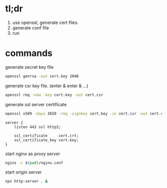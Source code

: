 # tl;dr
1. use openssl, generate cert files.
2. generate conf file
3. run

# commands
generate secret key file
```bash
openssl genrsa -out cert.key 2048
```

generate csr key file. (enter & enter & ...)
```bash
openssl req -new -key cert.key -out cert.csr
```

generate ssl server certificate
```bash
openssl x509 -days 3650 -req -signkey cert.key -in cert.csr -out cert.crt
```

```
server {
    listen 443 ssl http2;

    ssl_certificate     cert.crt;
    ssl_certificate_key cert.key;
}
```

start nginx as proxy server
```bash
nginx -c $(pwd)/nginx.conf
```

start origin server
```bash
npx http-server . &
```
